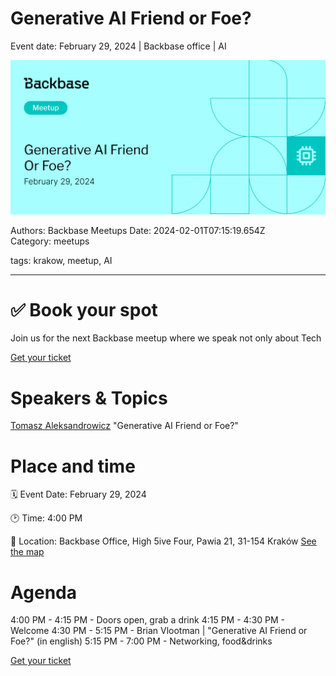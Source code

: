 # Generative AI Friend or Foe?

Event date: February 29, 2024 | Backbase office | AI

![](assets/placeholder.webp)

Authors: Backbase Meetups
Date: 2024-02-01T07:15:19.654Z  
Category: meetups

tags: krakow, meetup, AI
 
--- 

# ✅ Book your spot

Join us for the next Backbase meetup where we speak not only about Tech

[Get your ticket](https://www.meetup.com/backbase-meetups/)

# Speakers & Topics

[Tomasz Aleksandrowicz](https://www.linkedin.com/in/tomasz-aleksandrowicz-7757372/)
"Generative AI Friend or Foe?"


# Place and time

🗓️ Event Date: February 29, 2024

🕑 Time: 4:00  PM

📍 Location: Backbase Office, High 5ive Four, Pawia 21, 31-154 Kraków
[See the map](https://maps.app.goo.gl/UWpwQ9zNaJBxPLEV9)

# Agenda

4:00 PM - 4:15 PM - Doors open, grab a drink
4:15 PM - 4:30 PM - Welcome
4:30 PM - 5:15 PM - Brian Vlootman | "Generative AI Friend or Foe?" (in english)
5:15 PM - 7:00 PM - Networking, food&drinks


[Get your ticket](https://www.meetup.com/backbase-meetups/)
